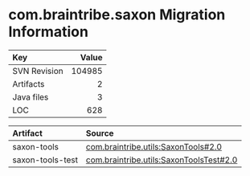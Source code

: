 # com.braintribe.saxon Migration Information

| Key | Value |
| :------------- | ----: |
| SVN Revision   | 104985  | 
| Artifacts   | 2  | 
| Java files | 3 | 
| LOC | 628 | 



| Artifact      | Source | 
| :------------- | :----- |
| saxon-tools | [com.braintribe.utils:SaxonTools#2.0](https://svn.braintribe.com/repo/master/Development/artifacts/com/braintribe/utils/SaxonTools/2.0) |
| saxon-tools-test | [com.braintribe.utils:SaxonToolsTest#2.0](https://svn.braintribe.com/repo/master/Development/artifacts/com/braintribe/utils/SaxonToolsTest/2.0) |
